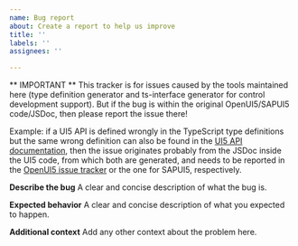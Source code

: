 ```yaml
---
name: Bug report
about: Create a report to help us improve
title: ''
labels: ''
assignees: ''

---
```


** IMPORTANT **
This tracker is for issues caused by the tools maintained here (type definition generator and ts-interface generator for control development support).
But if the bug is within the original OpenUI5/SAPUI5 code/JSDoc, then please report the issue there!

Example: if a UI5 API is defined wrongly in the TypeScript type definitions but the same wrong definition can also be found in the [UI5 API documentation](https://ui5.sap.com), then the issue originates probably from the JSDoc inside the UI5 code, from which both are generated, and needs to be reported in the [OpenUI5 issue tracker](https://github.com/SAP/openui5/issues/new) or the one for SAPUI5, respectively. 

**Describe the bug**
A clear and concise description of what the bug is.

**Expected behavior**
A clear and concise description of what you expected to happen.

**Additional context**
Add any other context about the problem here.
